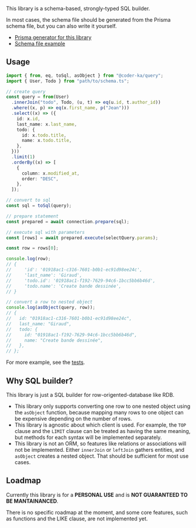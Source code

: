 This library is a schema-based, strongly-typed SQL builder.

In most cases, the schema file should be generated from the Prisma schema file, but you can also write it yourself.

- [Prisma generator for this library](https://www.npmjs.com/package/@coder-ka/prisma-query)
- [Schema file example](https://github.com/coder-ka/query/blob/main/tests/test-db/schema.ts)

## Usage

```ts
import { from, eq, toSql, asObject } from "@coder-ka/query";
import { User, Todo } from "path/to/schema.ts";

// create query
const query = from(User)
  .innerJoin("todo", Todo, (u, t) => eq(u.id, t.author_id))
  .where((x, p) => eq(x.first_name, p("Jean")))
  .select((x) => ({
    id: x.id,
    last_name: x.last_name,
    todo: {
      id: x.todo.title,
      name: x.todo.title,
    },
  }))
  .limit(1)
  .orderBy((x) => [
    {
      column: x.modified_at,
      order: "DESC",
    },
  ]);

// convert to sql
const sql = toSql(query);

// prepare statement
const prepared = await connection.prepare(sql);

// execute sql with parameters
const [rows] = await prepared.execute(selectQuery.params);

const row = rows[0];

console.log(row);
// {
//     'id': '01918ac1-c316-7601-b0b1-ec91d98ee24c',
//     'last_name': 'Giraud',
//     'todo.id': '01918ac1-f192-7629-94c6-1bcc5bb6b46d',
//     'todo.name': 'Create bande dessinée',
// }

// convert a row to nested object
console.log(asObject(query, row));
// {
//   id: "01918ac1-c316-7601-b0b1-ec91d98ee24c",
//   last_name: "Giraud",
//   todo: {
//     id: "01918ac1-f192-7629-94c6-1bcc5bb6b46d",
//     name: "Create bande dessinée",
//   },
// };
```

For more example, see the [tests](https://github.com/coder-ka/query/blob/main/tests/index.ts).

## Why SQL builder?

This library is just a SQL builder for row-origented-database like RDB.

- This library only supports converting one row to one nested object using the `asObject` function, because mapping many rows to one object can be expensive depending on the number of rows.
- This library is agnostic about which client is used. For example, the `TOP` clause and the `LIMIT` clause can be treated as having the same meaning, but methods for each syntax will be implemented separately.
- This library is not an ORM, so features like relations or associations will not be implemented. Either `innerJoin` or `leftJoin` gathers entities, and `asObject` creates a nested object. That should be sufficient for most use cases.

## Loadmap

Currently this library is for a **PERSONAL USE** and is **NOT GUARANTEED TO BE MANTAINANCED**.

There is no specific roadmap at the moment, and some core features, such as functions and the LIKE clause, are not implemented yet.
